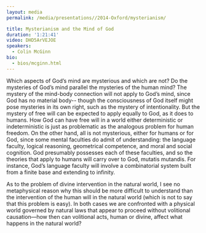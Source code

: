 ```yaml
---
layout: media
permalink: /media/presentations//2014-Oxford/mysterianism/

title: Mysterianism and the Mind of God
duration: '1:21:41'
video: DHD5ArVEJOE
speakers:
  - Colin McGinn
bio:
  - bios/mcginn.html
---
```

Which aspects of God’s mind are mysterious and which are not? Do the mysteries of God’s mind parallel the mysteries of the human mind? The mystery of the mind-body connection will not apply to God’s mind, since God has no material body-- though the consciousness of God itself might pose mysteries in its own right, such as the mystery of intentionality. But the mystery of free will can be expected to apply equally to God, as it does to humans. How God can have free will in a world either deterministic or indeterministic is just as problematic as the analogous problem for human freedom. On the other hand, all is not mysterious, either for humans or for God, since some mental faculties do admit of understanding: the language faculty, logical reasoning, geometrical competence, and moral and social cognition. God presumably possesses each of these faculties, and so the theories that apply to humans will carry over to God, mutatis mutandis. For instance, God’s language faculty will involve a combinatorial system built from a finite base and extending to infinity.

As to the problem of divine intervention in the natural world, I see no metaphysical reason why this should be more difficult to understand than the intervention of the human will in the natural world (which is not to say that this problem is easy). In both cases we are confronted with a physical world governed by natural laws that appear to proceed without volitional causation—how then can volitional acts, human or divine, affect what happens in the natural world?
